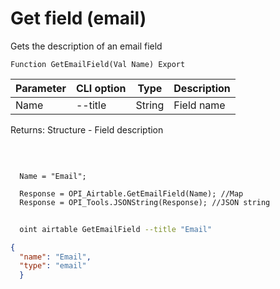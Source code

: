 ﻿---
sidebar_position: 8
---

# Get field (email)
 Gets the description of an email field



`Function GetEmailField(Val Name) Export`

  | Parameter | CLI option | Type | Description |
  |-|-|-|-|
  | Name | --title | String | Field name |

  
  Returns:  Structure - Field description

<br/>




```bsl title="Code example"
  
  Name = "Email";
  
  Response = OPI_Airtable.GetEmailField(Name); //Map
  Response = OPI_Tools.JSONString(Response); //JSON string
```



```sh title="CLI command example"
    
  oint airtable GetEmailField --title "Email"

```

```json title="Result"
{
  "name": "Email",
  "type": "email"
  }
```
